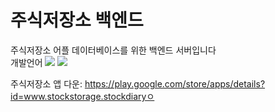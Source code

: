 # 주식저장소 백엔드

주식저장소 어플 데이터베이스를 위한 백엔드 서버입니다 <br>
개발언어 
<a><img src="https://img.shields.io/badge/Python-3776AB?style=flat-square&logo=Python&logoColor=white"/></a> 
<a><img src="https://img.shields.io/badge/Django-339933?style=flat-square&logo=Django&logoColor=white"/></a> 
<br>

주식저장소 앱 다운: https://play.google.com/store/apps/details?id=www.stockstorage.stockdiaryㅇ
